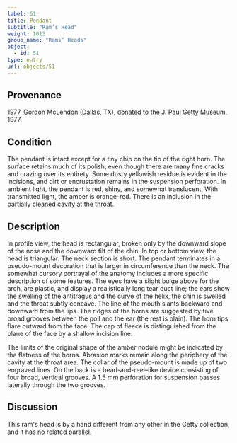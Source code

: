 ```yaml
---
label: 51
title: Pendant
subtitle: "Ram’s Head"
weight: 1013
group_name: "Rams’ Heads"
object:
  - id: 51
type: entry
url: objects/51
---
```


## Provenance

1977, Gordon McLendon (Dallas, TX), donated to the J. Paul Getty Museum, 1977.

## Condition

The pendant is intact except for a tiny chip on the tip of the right horn. The surface retains much of its polish, even though there are many fine cracks and crazing over its entirety. Some dusty yellowish residue is evident in the incisions, and dirt or encrustation remains in the suspension perforation. In ambient light, the pendant is red, shiny, and somewhat translucent. With transmitted light, the amber is orange-red. There is an inclusion in the partially cleaned cavity at the throat.

## Description

In profile view, the head is rectangular, broken only by the downward slope of the nose and the downward tilt of the chin. In top or bottom view, the head is triangular. The neck section is short. The pendant terminates in a pseudo-mount decoration that is larger in circumference than the neck. The somewhat cursory portrayal of the anatomy includes a more specific description of some features. The eyes have a slight bulge above for the arch, are plastic, and display a realistically long tear duct line; the ears show the swelling of the antitragus and the curve of the helix, the chin is swelled and the throat subtly concave. The line of the mouth slants backward and downward from the lips. The ridges of the horns are suggested by five broad grooves between the poll and the ear (the rest is plain). The horn tips flare outward from the face. The cap of fleece is distinguished from the plane of the face by a shallow incision line.

The limits of the original shape of the amber nodule might be indicated by the flatness of the horns. Abrasion marks remain along the periphery of the cavity at the throat area. The collar of the pseudo-mount is made up of two engraved lines. On the back is a bead-and-reel–like device consisting of four broad, vertical grooves. A 1.5 mm perforation for suspension passes laterally through the two grooves.

## Discussion

This ram's head is by a hand different from any other in the Getty collection, and it has no related parallel.

